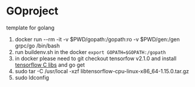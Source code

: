 # GOproject
template for golang

1. docker run --rm -it -v $PWD/gopath:/gopath:ro -v $PWD/gen:/gen grpc/go /bin/bash
2. run buildenv.sh in the docker `export GOPATH=$GOPATH:/gopath`
3. in docker please need to git checkout tensorfow v2.1.0 and install [tensorflow C libs](https://www.tensorflow.org/install/lang_c) and go get
4. sudo tar -C /usr/local -xzf libtensorflow-cpu-linux-x86_64-1.15.0.tar.gz
5. sudo ldconfig